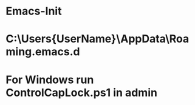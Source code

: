 # Emacs-Init
# C:\Users\{UserName}\AppData\Roaming\.emacs.d

# For Windows run ControlCapLock.ps1 in admin